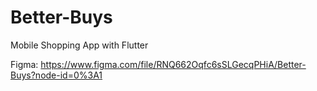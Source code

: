 # Better-Buys
Mobile Shopping App with Flutter

Figma: https://www.figma.com/file/RNQ662Oqfc6sSLGecqPHiA/Better-Buys?node-id=0%3A1
